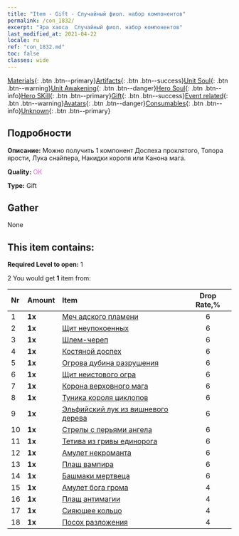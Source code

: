 ```yaml
---
title: "Item - Gift - Случайный фиол. набор компонентов"
permalink: /con_1832/
excerpt: "Эра хаоса  Случайный фиол. набор компонентов"
last_modified_at: 2021-04-22
locale: ru
ref: "con_1832.md"
toc: false
classes: wide
---
```

 [Materials](/ItemsRU/){: .btn .btn--primary}[Artifacts](/ItemsRU/Artifacts/){: .btn .btn--success}[Unit Soul](/ItemsRU/UnitSoul/){: .btn .btn--warning}[Unit Awakening](/ItemsRU/UnitAwakening/){: .btn .btn--danger}[Hero Soul](/ItemsRU/HeroSoul/){: .btn .btn--info}[Hero SKill](/ItemsRU/HeroSkill/){: .btn .btn--primary}[Gift](/ItemsRU/Gift/){: .btn .btn--success}[Event related](/ItemsRU/Events/){: .btn .btn--warning}[Avatars](/ItemsRU/Avatars/){: .btn .btn--danger}[Consumables](/ItemsRU/Consumables/){: .btn .btn--info}[Unknown](/ItemsRU/Unknown/){: .btn .btn--primary}

## Подробности
 **Описание:** Можно получить 1 компонент Доспеха проклятого, Топора ярости, Лука снайпера, Накидки короля или Канона мага.

 **Quality:** <span style="color: #DA70D6">OK</span>

 **Type:** Gift

## Gather

  None

## This item contains:

 **Required Level to open:** 1

 2 You would get **1** item  from:

  | Nr | Amount |     Item    | Drop Rate,% |
  |:---|:-------|:------------|:---------:|
  | 1 |  **1x** | [Меч адского пламени](/ru/Items/art_121/) | 6 | 
  | 2 |  **1x** | [Щит неупокоенных](/ru/Items/art_122/) | 6 | 
  | 3 |  **1x** | [Шлем-череп](/ru/Items/art_123/) | 6 | 
  | 4 |  **1x** | [Костяной доспех](/ru/Items/art_124/) | 6 | 
  | 5 |  **1x** | [Огрова дубина разрушения](/ru/Items/art_125/) | 6 | 
  | 6 |  **1x** | [Щит неистового огра](/ru/Items/art_126/) | 6 | 
  | 7 |  **1x** | [Корона верховного мага](/ru/Items/art_127/) | 6 | 
  | 8 |  **1x** | [Туника короля циклопов](/ru/Items/art_128/) | 6 | 
  | 9 |  **1x** | [Эльфийский лук из вишневого дерева](/ru/Items/art_103/) | 6 | 
  | 10 |  **1x** | [Стрелы с перьями ангела](/ru/Items/art_104/) | 6 | 
  | 11 |  **1x** | [Тетива из гривы единорога](/ru/Items/art_105/) | 6 | 
  | 12 |  **1x** | [Амулет некроманта](/ru/Items/art_129/) | 6 | 
  | 13 |  **1x** | [Плащ вампира](/ru/Items/art_130/) | 6 | 
  | 14 |  **1x** | [Башмаки мертвеца](/ru/Items/art_131/) | 6 | 
  | 15 |  **1x** | [Амулет бога грома](/ru/Items/art_136/) | 4 | 
  | 16 |  **1x** | [Плащ антимагии](/ru/Items/art_137/) | 4 | 
  | 17 |  **1x** | [Сияющее кольцо](/ru/Items/art_138/) | 4 | 
  | 18 |  **1x** | [Посох разложения](/ru/Items/art_139/) | 4 | 

